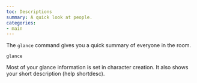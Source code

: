 ```yaml
---
toc: Descriptions
summary: A quick look at people.
categories:
- main
---
```

The `glance` command gives you a quick summary of everyone in the room.

`glance`

Most of your glance information is set in character creation.  It also shows your short description (help shortdesc).